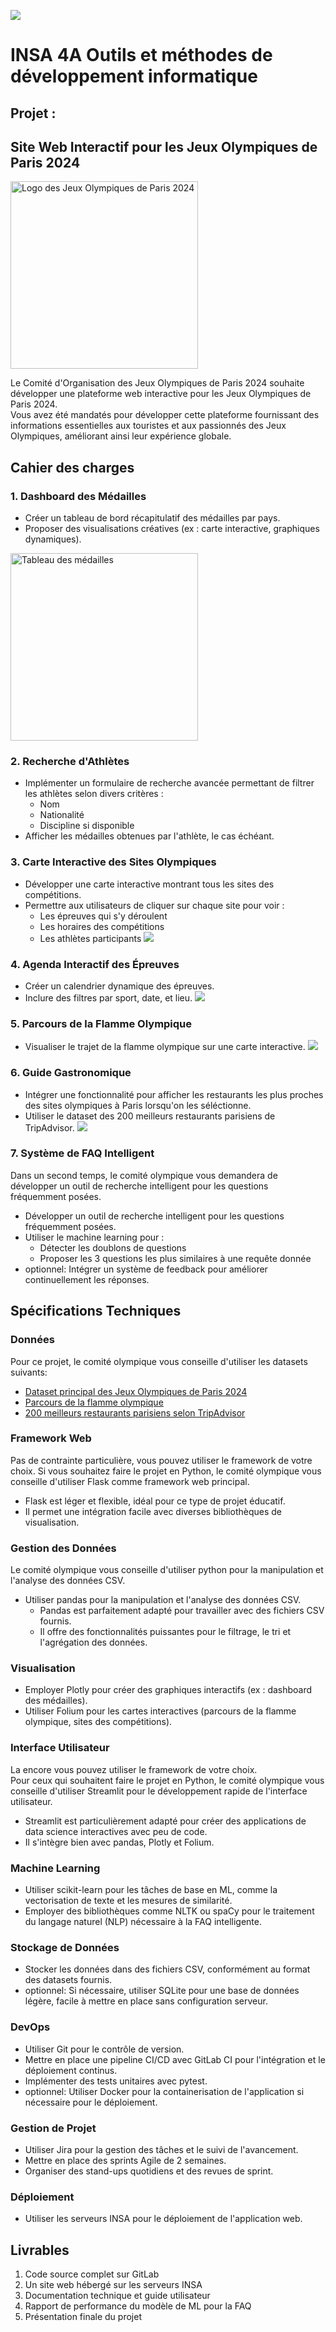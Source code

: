 ![](docs/img/logo-insa.jpg)
# INSA 4A Outils et méthodes de développement informatique
## Projet :
## Site Web Interactif pour les Jeux Olympiques de Paris 2024

<img src="img/paris2024.png" width="300" alt="Logo des Jeux Olympiques de Paris 2024">  

Le Comité d'Organisation des Jeux Olympiques de Paris 2024 souhaite développer une plateforme web interactive pour les Jeux Olympiques de Paris 2024.  
Vous avez été mandatés pour développer cette plateforme fournissant des informations essentielles aux touristes et aux passionnés des Jeux Olympiques, améliorant ainsi leur expérience globale.





## Cahier des charges

### 1. Dashboard des Médailles
- Créer un tableau de bord récapitulatif des médailles par pays.
- Proposer des visualisations créatives (ex : carte interactive, graphiques dynamiques).  
<img src="img/medailles.png" width="300" alt="Tableau des médailles">

### 2. Recherche d'Athlètes
- Implémenter un formulaire de recherche avancée permettant de filtrer les athlètes selon divers critères :
  - Nom
  - Nationalité
  - Discipline si disponible
- Afficher les médailles obtenues par l'athlète, le cas échéant.

### 3. Carte Interactive des Sites Olympiques
- Développer une carte interactive montrant tous les sites des compétitions.
- Permettre aux utilisateurs de cliquer sur chaque site pour voir :
  - Les épreuves qui s'y déroulent
  - Les horaires des compétitions
  - Les athlètes participants
![](docs/img/carte.jpg)

### 4. Agenda Interactif des Épreuves
- Créer un calendrier dynamique des épreuves.
- Inclure des filtres par sport, date, et lieu.
![](docs/img/agenda.png)

### 5. Parcours de la Flamme Olympique
- Visualiser le trajet de la flamme olympique sur une carte interactive.
![](docs/img/parcours_flamme.jpg)

### 6. Guide Gastronomique
- Intégrer une fonctionnalité pour afficher les restaurants les plus proches des sites olympiques à Paris lorsqu'on les séléctionne.
- Utiliser le dataset des 200 meilleurs restaurants parisiens de TripAdvisor.
![](docs/img/food.jpg)

### 7. Système de FAQ Intelligent
Dans un second temps, le comité olympique vous demandera de développer un outil de recherche intelligent pour les questions fréquemment posées.
- Développer un outil de recherche intelligent pour les questions fréquemment posées.
- Utiliser le machine learning pour :
  - Détecter les doublons de questions
  - Proposer les 3 questions les plus similaires à une requête donnée
- optionnel: Intégrer un système de feedback pour améliorer continuellement les réponses.

## Spécifications Techniques

### Données
Pour ce projet, le comité olympique vous conseille d'utiliser les datasets suivants:  
- [Dataset principal des Jeux Olympiques de Paris 2024](https://www.kaggle.com/datasets/piterfm/paris-2024-olympic-summer-games)  
- [Parcours de la flamme olympique](https://www.kaggle.com/datasets/piterfm/paris-2024-olympic-summer-games?select=torch_route.csv)  
- [200 meilleurs restaurants parisiens selon TripAdvisor](https://www.kaggle.com/datasets/kanchana1990/200-best-paris-eateries-tripadvisor-24)

### Framework Web
Pas de contrainte particulière, vous pouvez utiliser le framework de votre choix.
Si vous souhaitez faire le projet en Python, le comité olympique vous conseille d'utiliser Flask comme framework web principal.
  - Flask est léger et flexible, idéal pour ce type de projet éducatif.
  - Il permet une intégration facile avec diverses bibliothèques de visualisation.

### Gestion des Données
Le comité olympique vous conseille d'utiliser python pour la manipulation et l'analyse des données CSV.
- Utiliser pandas pour la manipulation et l'analyse des données CSV.
  - Pandas est parfaitement adapté pour travailler avec des fichiers CSV fournis.
  - Il offre des fonctionnalités puissantes pour le filtrage, le tri et l'agrégation des données.

### Visualisation
- Employer Plotly pour créer des graphiques interactifs (ex : dashboard des médailles).
- Utiliser Folium pour les cartes interactives (parcours de la flamme olympique, sites des compétitions).

### Interface Utilisateur
La encore vous pouvez utiliser le framework de votre choix.  
Pour ceux qui souhaitent faire le projet en Python, le comité olympique vous conseille d'utiliser Streamlit pour le développement rapide de l'interface utilisateur.
  - Streamlit est particulièrement adapté pour créer des applications de data science interactives avec peu de code.
  - Il s'intègre bien avec pandas, Plotly et Folium.

### Machine Learning
- Utiliser scikit-learn pour les tâches de base en ML, comme la vectorisation de texte et les mesures de similarité.
- Employer des bibliothèques comme NLTK ou spaCy pour le traitement du langage naturel (NLP) nécessaire à la FAQ intelligente.

### Stockage de Données
- Stocker les données dans des fichiers CSV, conformément au format des datasets fournis.
- optionnel: Si nécessaire, utiliser SQLite pour une base de données légère, facile à mettre en place sans configuration serveur.

### DevOps
- Utiliser Git pour le contrôle de version.
- Mettre en place une pipeline CI/CD avec GitLab CI pour l'intégration et le déploiement continus.
- Implémenter des tests unitaires avec pytest.
- optionnel: Utiliser Docker pour la containerisation de l'application si nécessaire pour le déploiement.

### Gestion de Projet
- Utiliser Jira pour la gestion des tâches et le suivi de l'avancement.
- Mettre en place des sprints Agile de 2 semaines.
- Organiser des stand-ups quotidiens et des revues de sprint.

### Déploiement
- Utiliser les serveurs INSA pour le déploiement de l'application web.

## Livrables
1. Code source complet sur GitLab
2. Un site web hébergé sur les serveurs INSA
3. Documentation technique et guide utilisateur
4. Rapport de performance du modèle de ML pour la FAQ
5. Présentation finale du projet

